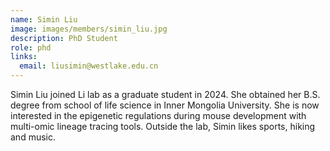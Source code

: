 ```yaml
---
name: Simin Liu
image: images/members/simin_liu.jpg
description: PhD Student
role: phd
links:
  email: liusimin@westlake.edu.cn
---
```


Simin Liu joined Li lab as a graduate student in 2024. She obtained her B.S. degree from school of life science in Inner Mongolia University. She is now interested in the epigenetic regulations during mouse development with multi-omic lineage tracing tools. Outside the lab, Simin likes sports, hiking and music.

